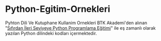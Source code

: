 # Python-Egitim-Ornekleri
Pyhton Dili Ve Kutuphane Kullanim Ornekleri
BTK Akademi'den alınan "[Sıfırdan İleri Seviyeye Python Programlama Eğitimi](https://www.btkakademi.gov.tr/portal/course/sifirdan-ileri-seviye-python-programlama-5877)" 
ile eş zamanlı olarak yazılan Python dilindeki kodları içermektedir.
